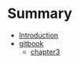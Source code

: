 # Summary

* [Introduction](README.md)
* [gitbook](gitbook/SUMMARY.md)
   * [chapter3](gitbook/chapter3.md)

